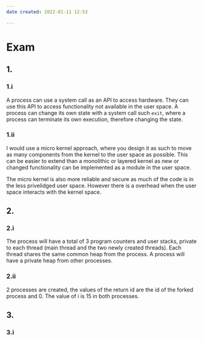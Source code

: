 ```yaml
---
date created: 2022-01-11 12:53

---
```


# Exam

## 1.

### 1.i

A process can use a system call as an API to access hardware. They can use this API to access functionality not available in the user space. A process can change its own state with a system call such `exit`, where a process can terminate its own execution, therefore changing the state.

### 1.ii

I would use a micro kernel approach, where you design it as such to move as many components from the kernel to the user space as possible. This can be easier to extend than a monolithic or layered kernel as new or changed functionality can be implemented as a module in the user space.

The micro kernel is also more reliable and secure as much of the code is in the less privelidged user space. However there is a overhead when the user space interacts with the kernel space.

## 2.

### 2.i

The process will have a total of 3 program counters and user stacks, private to each thread (main thread and the two newly created threads).  Each thread shares the same common heap from the process. A process will have a private heap from other processes.

### 2.ii

2 processes are created, the values of the return id are the id of the forked process and 0. The value of i is 15 in both processes.

## 3.

### 3.i

